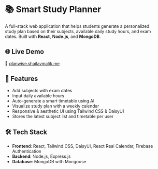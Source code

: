 # 📚 Smart Study Planner

A full-stack web application that helps students generate a personalized study plan based on their subjects, available daily study hours, and exam dates. Built with **React**, **Node.js**, and **MongoDB**.

## 🌐 Live Demo

🔗 [planwise.shailavmalik.me](https://planwise.shailavmalik.me)

## 🚀 Features

- Add subjects with exam dates
- Input daily available hours
- Auto-generate a smart timetable using AI
- Visualize study plan with a weekly calendar
- Responsive & aesthetic UI using Tailwind CSS & DaisyUI
- Stores the latest subject list and timetable per user

## 🛠 Tech Stack

- **Frontend**: React, Tailwind CSS, DaisyUI, React Real Calendar, Firebase Authentication
- **Backend**: Node.js, Express.js
- **Database**: MongoDB with Mongoose

